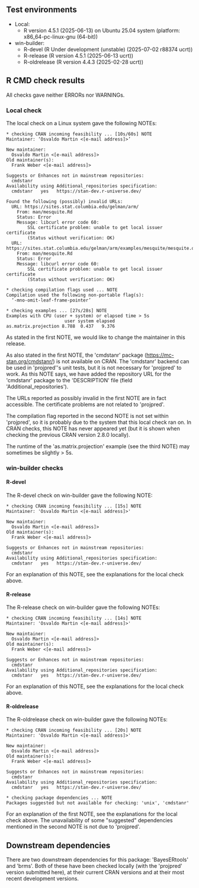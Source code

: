 ## Test environments

* Local:
    + R version 4.5.1 (2025-06-13) on Ubuntu 25.04 system (platform:
      x86_64-pc-linux-gnu (64-bit))
* win-builder:
    + R-devel (R Under development (unstable) (2025-07-02 r88374 ucrt))
    + R-release (R version 4.5.1 (2025-06-13 ucrt))
    + R-oldrelease (R version 4.4.3 (2025-02-28 ucrt))

## R CMD check results

All checks gave neither ERRORs nor WARNINGs.

### Local check

The local check on a Linux system gave the following NOTEs:
    
    * checking CRAN incoming feasibility ... [10s/60s] NOTE
    Maintainer: ‘Osvaldo Martin <[e-mail address]>’
    
    New maintainer:
      Osvaldo Martin <[e-mail address]>
    Old maintainer(s):
      Frank Weber <[e-mail address]>
    
    Suggests or Enhances not in mainstream repositories:
      cmdstanr
    Availability using Additional_repositories specification:
      cmdstanr   yes   https://stan-dev.r-universe.dev/
    
    Found the following (possibly) invalid URLs:
      URL: https://sites.stat.columbia.edu/gelman/arm/
        From: man/mesquite.Rd
        Status: Error
        Message: libcurl error code 60:
          	SSL certificate problem: unable to get local issuer certificate
          	(Status without verification: OK)
      URL: https://sites.stat.columbia.edu/gelman/arm/examples/mesquite/mesquite.dat
        From: man/mesquite.Rd
        Status: Error
        Message: libcurl error code 60:
          	SSL certificate problem: unable to get local issuer certificate
          	(Status without verification: OK)
    
    * checking compilation flags used ... NOTE
    Compilation used the following non-portable flag(s):
      ‘-mno-omit-leaf-frame-pointer’
    
    * checking examples ... [27s/28s] NOTE
    Examples with CPU (user + system) or elapsed time > 5s
                          user system elapsed
    as.matrix.projection 8.788  0.437   9.376

As stated in the first NOTE, we would like to change the maintainer in this
release.

As also stated in the first NOTE, the 'cmdstanr' package
(<https://mc-stan.org/cmdstanr/>) is not available on CRAN. The 'cmdstanr'
backend can be used in 'projpred''s unit tests, but it is not necessary for
'projpred' to work. As this NOTE says, we have added the repository URL for the
'cmdstanr' package to the 'DESCRIPTION' file (field 'Additional_repositories').

The URLs reported as possibly invalid in the first NOTE are in fact accessible.
The certificate problems are not related to 'projpred'.

The compilation flag reported in the second NOTE is not set within 'projpred',
so it is probably due to the system that this local check ran on. In CRAN
checks, this NOTE has never appeared yet (but it is shown when checking the
previous CRAN version 2.8.0 locally).

The runtime of the 'as.matrix.projection' example (see the third NOTE) may
sometimes be slightly > 5s.

### win-builder checks

#### R-devel

The R-devel check on win-builder gave the following NOTE:
    
    * checking CRAN incoming feasibility ... [15s] NOTE
    Maintainer: 'Osvaldo Martin <[e-mail address]>'
    
    New maintainer:
      Osvaldo Martin <[e-mail address]>
    Old maintainer(s):
      Frank Weber <[e-mail address]>
    
    Suggests or Enhances not in mainstream repositories:
      cmdstanr
    Availability using Additional_repositories specification:
      cmdstanr   yes   https://stan-dev.r-universe.dev/

For an explanation of this NOTE, see the explanations for the local check above.

#### R-release

The R-release check on win-builder gave the following NOTEs:
    
    * checking CRAN incoming feasibility ... [14s] NOTE
    Maintainer: 'Osvaldo Martin <[e-mail address]>'
    
    New maintainer:
      Osvaldo Martin <[e-mail address]>
    Old maintainer(s):
      Frank Weber <[e-mail address]>
    
    Suggests or Enhances not in mainstream repositories:
      cmdstanr
    Availability using Additional_repositories specification:
      cmdstanr   yes   https://stan-dev.r-universe.dev/

For an explanation of this NOTE, see the explanations for the local check above.

#### R-oldrelease

The R-oldrelease check on win-builder gave the following NOTEs:
    
    * checking CRAN incoming feasibility ... [20s] NOTE
    Maintainer: 'Osvaldo Martin <[e-mail address]>'
    
    New maintainer:
      Osvaldo Martin <[e-mail address]>
    Old maintainer(s):
      Frank Weber <[e-mail address]>
    
    Suggests or Enhances not in mainstream repositories:
      cmdstanr
    Availability using Additional_repositories specification:
      cmdstanr   yes   https://stan-dev.r-universe.dev/
    
    * checking package dependencies ... NOTE
    Packages suggested but not available for checking: 'unix', 'cmdstanr'

For an explanation of the first NOTE, see the explanations for the local check
above. The unavailability of some "suggested" dependencies mentioned in the
second NOTE is not due to 'projpred'.

## Downstream dependencies

There are two downstream dependencies for this package: 'BayesERtools' and
'brms'. Both of these have been checked locally (with the 'projpred' version
submitted here), at their current CRAN versions and at their most recent
development versions.
